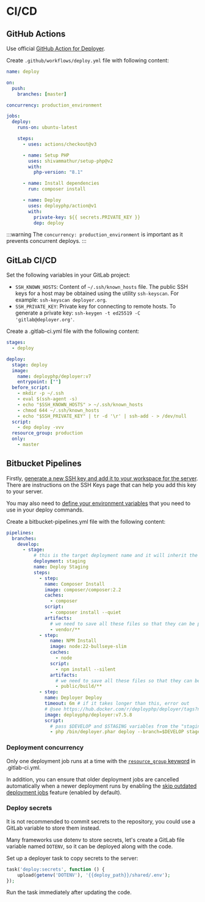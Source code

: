 # CI/CD

## GitHub Actions

Use official [GitHub Action for Deployer](https://github.com/deployphp/action).

Create `.github/workflows/deploy.yml` file with following content:

```yaml
name: deploy

on:
  push:
    branches: [master]

concurrency: production_environment

jobs:
  deploy:
    runs-on: ubuntu-latest

    steps:
      - uses: actions/checkout@v3

      - name: Setup PHP
        uses: shivammathur/setup-php@v2
        with:
          php-version: "8.1"

      - name: Install dependencies
        run: composer install

      - name: Deploy
        uses: deployphp/action@v1
        with:
          private-key: ${{ secrets.PRIVATE_KEY }}
          dep: deploy
```

:::warning
The `concurrency: production_environment` is important as it prevents concurrent
deploys.
:::

## GitLab CI/CD

Set the following variables in your GitLab project:

- `SSH_KNOWN_HOSTS`: Content of `~/.ssh/known_hosts` file.
  The public SSH keys for a host may be obtained using the utility `ssh-keyscan`.
  For example: `ssh-keyscan deployer.org`.
- `SSH_PRIVATE_KEY`: Private key for connecting to remote hosts.
  To generate a private key: `ssh-keygen -t ed25519 -C 'gitlab@deployer.org'`.

Create a .gitlab-ci.yml file with the following content:

```yml
stages:
  - deploy

deploy:
  stage: deploy
  image:
    name: deployphp/deployer:v7
    entrypoint: [""]
  before_script:
    - mkdir -p ~/.ssh
    - eval $(ssh-agent -s)
    - echo "$SSH_KNOWN_HOSTS" > ~/.ssh/known_hosts
    - chmod 644 ~/.ssh/known_hosts
    - echo "$SSH_PRIVATE_KEY" | tr -d '\r' | ssh-add - > /dev/null
  script:
    - dep deploy -vvv
  resource_group: production
  only:
    - master
```

## Bitbucket Pipelines

Firstly, [generate a new SSH key and add it to your workspace for the server](https://support.atlassian.com/bitbucket-cloud/docs/configure-ssh-and-two-step-verification/). There are instructions on the SSH Keys page that can help you add this key to your server.

You may also need to [define your environment variables](https://support.atlassian.com/bitbucket-cloud/docs/set-up-and-monitor-deployments/#Step-1--Define-your-environments) that you need to use in your deploy commands.

Create a bitbucket-pipelines.yml file with the following content:

```yml
pipelines:
  branches:
    develop:
      - stage:
          # this is the target deployment name and it will inherit the environment from it
          deployment: staging
          name: Deploy Staging
          steps:
            - step:
              name: Composer Install
              image: composer/composer:2.2
              caches:
                - composer
              script:
                - composer install --quiet
              artifacts:
                # we need to save all these files so that they can be picked up in the actual deployment
                - vendor/**
            - step:
                name: NPM Install
                image: node:22-bullseye-slim
                caches:
                  - node
                script:
                  - npm install --silent
                artifacts:
                  # we need to save all these files so that they can be picked up in the actual deployment
                  - public/build/**
            - step:
              name: Deployer Deploy
              timeout: 6m # if it takes longer than this, error out
              # @see https://hub.docker.com/r/deployphp/deployer/tags?name=v7.5
              image: deployphp/deployer:v7.5.8
              script:
                # pass $DEVELOP and $STAGING variables from the "staging" deployment environment
                - php /bin/deployer.phar deploy --branch=$DEVELOP stage=$STAGING
```

### Deployment concurrency

Only one deployment job runs at a time with the [`resource_group` keyword](https://docs.gitlab.com/ee/ci/yaml/index.html#resource_group) in .gitlab-ci.yml.

In addition, you can ensure that older deployment jobs are cancelled automatically when a newer deployment runs by enabling the [skip outdated deployment jobs](https://docs.gitlab.com/ee/ci/pipelines/settings.html#prevent-outdated-deployment-jobs) feature (enabled by default).

### Deploy secrets

It is not recommended to commit secrets to the repository, you could use a GitLab variable to store them instead.

Many frameworks use dotenv to store secrets, let's create a GitLab file variable named `DOTENV`, so it can be deployed along with the code.

Set up a deployer task to copy secrets to the server:

```php
task('deploy:secrets', function () {
    upload(getenv('DOTENV'), '{{deploy_path}}/shared/.env');
});
```

Run the task immediately after updating the code.
